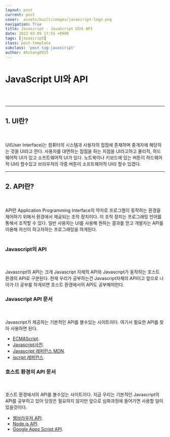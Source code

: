 ```yaml
---
layout: post
current: post
cover:  assets/built/images/javascript-logo.png
navigation: True
title: Javascript - JavaScript UI와 API
date: 2022-03-09 17:55 +0900
tags: [javascript]
class: post-template
subclass: 'post tag-javascript'
author: AhnSang0915
---
```


# JavaScript UI와 API

<br>
<br>

---

## 1. UI란?
<br>
<br>
UI(User Interface)는 컴퓨터의 시스템과 사용자의 접점에 존재하며 중개자에 해당하는 것을 UI라고 한다. 사용자를 대면하는 접점을 하는 지점을 UI라고하고 물리적, 하드웨어적 UI가 있고 소프트웨어적 UI가 있다. 노트북이나 키보드에 있는 버튼이 하드웨어적 UI라 할수있고 브라우저의 각종 버튼이 소프트웨어적 UI라 할수 있겠다.

---

## 2. API란?
<br>
<br>
API란 Application Programming Interface의 약자로 프로그램이 동작하는 환경을 제어하기 위해서 환경에서 제공되는 조작 장치이다. 이 조작 장치는 프로그래밍 언어를 통해서 조작할 수 있다. 일반 사용자는 UI를 사용해 원하는 결과를 얻고 개발자는 API를 이용해 자신이 하고자하는 프로그래밍을 하게된다.
<br>
<br>


### Javascript의 API
<br>
<br>
Javascript의 API는 크게 Javascript 자체의 API와 Javascript가 동작하는 호스트 환경의 API로 구분된다. 현재 우리가 공부하는건 Javascript자체의 API이고 앞으로 나아가 더 공부를 하게되면 호스트 환경에서의 API도 공부해야한다.


### Javascript API 문서
<br>
<br>
Javascript가 제공하는 기본적인 API를 볼수있는 사이트이다. 여기서 필요한 API를 찾아 사용하면 된다. 


- [ECMAScript](https://www.ecma-international.org/publications-and-standards/standards/ecma-262/).
- [Javascript사전](https://opentutorials.org/course/50).
- [Javascript 레퍼런스 MDN](https://developer.mozilla.org/en-US/docs/Web/JavaScript/Reference).
- [jscript 레퍼런스](https://docs.microsoft.com/ko-kr/previous-versions/visualstudio/visual-studio-2010/z688wt03(v=vs.100)?redirectedfrom=MSDN).



###  호스트 환경의 API 문서
<br>
<br>
호스트 환경에서의 API를 볼수있는 사이트이다. 지금 우리는 기본적인 Javascript의 API를 공부하고 있어 당장은 필요하지 않지만 앞으로 심화과정에 들어가면 사용할 일이 있을것이다.


- [웹브라우저 API](https://developer.mozilla.org/en-US/docs/Web/API).
- [Node.js API](https://nodejs.org/api/).
- [Google Apps Script API](https://developers.google.com/apps-script/).